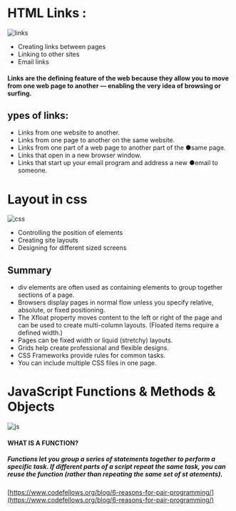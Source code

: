 # HTML Links :
![links](https://www.computerhope.com/jargon/h/html-tag.gif)
- Creating links between pages 
- Linking to other sites
- Email links
#### Links are the defining feature of the web because they allow you to move from one web page to another — enabling the very idea of browsing or surfing.
## ypes of links:
- Links from one website to another.
- Links from one page to another on the same website.
- Links from one part of a web page to another part of the ●same page. 
- Links that open in a new browser window.
- Links that start up your email program and address a new ●email to someone.
# Layout in css 
![css](https://cdn.codecoda.com/themes/user/site/default/asset/img/blog/CSS-layout-1.png)

- Controlling the position of elements 
- Creating site layouts 
- Designing for different sized screens
 
## Summary 
- div elements are often used as containing elements to group together sections of a page.
- Browsers display pages in normal flow unless you specify relative, absolute, or fixed positioning.
- The Xfloat property moves content to the left or right of the page and can be used to create multi-column layouts. (Floated items require a defined width.)
- Pages can be fixed width or liquid (stretchy) layouts.
- Grids help create professional and flexible designs.
- CSS Frameworks provide rules for common tasks.
- You can include multiple CSS files in one page.
# JavaScript Functions & Methods & Objects
![js](https://i.morioh.com/200505/bdf9ccbd.jpg)
#### WHAT IS A FUNCTION? 
##### Functions let you group a series of statements together to perform a specific task. If different parts of a script repeat the same task, you can reuse the function (rather than repeating the same set of st atements). 

[https://www.codefellows.org/blog/6-reasons-for-pair-programming/](https://www.codefellows.org/blog/6-reasons-for-pair-programming/)

